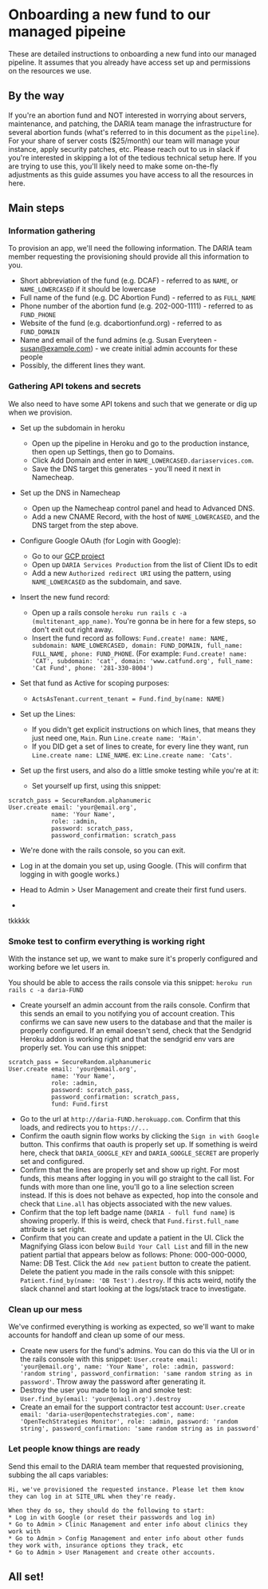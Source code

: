 # Onboarding a new fund to our managed pipeine

These are detailed instructions to onboarding a new fund into our managed pipeline. It assumes that you already have access set up and permissions on the resources we use.

## By the way

If you're an abortion fund and NOT interested in worrying about servers, maintenance, and patching, the DARIA team manage the infrastructure for several abortion funds (what's referred to in this document as the `pipeline`). For your share of server costs ($25/month) our team will manage your instance, apply security patches, etc. Please reach out to us in slack if you're interested in skipping a lot of the tedious technical setup here. If you are trying to use this, you'll likely need to make some on-the-fly adjustments as this guide assumes you have access to all the resources in here.

## Main steps

### Information gathering

To provision an app, we'll need the following information. The DARIA team member requesting the provisioning should provide all this information to you.

* Short abbreviation of the fund (e.g. DCAF) - referred to as `NAME`, or `NAME_LOWERCASED` if it should be lowercase
* Full name of the fund (e.g. DC Abortion Fund) - referred to as `FULL_NAME`
* Phone number of the abortion fund (e.g. 202-000-1111) - referred to as `FUND_PHONE`
* Website of the fund (e.g. dcabortionfund.org) - referred to as `FUND_DOMAIN`
* Name and email of the fund admins (e.g. Susan Everyteen - susan@example.com) - we create initial admin accounts for these people
* Possibly, the different lines they want.

### Gathering API tokens and secrets

We also need to have some API tokens and such that we generate or dig up when we provision.

* Set up the subdomain in heroku
  * Open up the pipeline in Heroku and go to the production instance, then open up Settings, then go to Domains.
  * Click Add Domain and enter in `NAME_LOWERCASED.dariaservices.com`.
  * Save the DNS target this generates - you'll need it next in Namecheap.

* Set up the DNS in Namecheap
  * Open up the Namecheap control panel and head to Advanced DNS.
  * Add a new CNAME Record, with the host of `NAME_LOWERCASED`, and the DNS target from the step above.

* Configure Google OAuth (for Login with Google):
  * Go to our [GCP project](https://console.cloud.google.com/apis/credentials?project=daria-services-multitenant)
  * Open up `DARIA Services Production` from the list of Client IDs to edit
  * Add a new `Authorized redirect URI` using the pattern, using `NAME_LOWERCASED` as the subdomain, and save.

* Insert the new fund record:
  * Open up a rails console `heroku run rails c -a (multitenant_app_name)`. You're gonna be in here for a few steps, so don't exit out right away.
  * Insert the fund record as follows: `Fund.create! name: NAME, subdomain: NAME_LOWERCASED, domain: FUND_DOMAIN, full_name: FULL_NAME, phone: FUND_PHONE`. (For example: `Fund.create! name: 'CAT', subdomain: 'cat', domain: 'www.catfund.org', full_name: 'Cat Fund', phone: '281-330-8004')`

* Set that fund as Active for scoping purposes:
  * `ActsAsTenant.current_tenant = Fund.find_by(name: NAME)`

* Set up the Lines:
  * If you didn't get explicit instructions on which lines, that means they just need one, `Main`. Run `Line.create name: 'Main'`.
  * If you DID get a set of lines to create, for every line they want, run `Line.create name: LINE_NAME`. ex: `Line.create name: 'Cats'`.

* Set up the first users, and also do a little smoke testing while you're at it:
  * Set yourself up first, using this snippet:
```
scratch_pass = SecureRandom.alphanumeric
User.create email: 'your@email.org',
            name: 'Your Name',
            role: :admin,
            password: scratch_pass,
            password_confirmation: scratch_pass
```
  * We're done with the rails console, so you can exit.
  * Log in at the domain you set up, using Google. (This will confirm that logging in with google works.)
  * Head to Admin > User Management and create their first fund users.

* 






tkkkkk

### Smoke test to confirm everything is working right 

With the instance set up, we want to make sure it's properly configured and working before we let users in.

You should be able to access the rails console via this snippet: `heroku run rails c -a daria-FUND`

* Create yourself an admin account from the rails console. Confirm that this sends an email to you notifying you of account creation. This confirms we can save new users to the database and that the mailer is properly configured. If an email doesn't send, check that the Sendgrid Heroku addon is working right and that the sendgrid env vars are properly set. You can use this snippet:
```
scratch_pass = SecureRandom.alphanumeric
User.create email: 'your@email.org',
            name: 'Your Name',
            role: :admin,
            password: scratch_pass,
            password_confirmation: scratch_pass,
            fund: Fund.first
```
* Go to the url at `http://daria-FUND.herokuapp.com`. Confirm that this loads, and redirects you to `https://...`
* Confirm the oauth signin flow works by clicking the `Sign in with Google` button. This confirms that oauth is properly set up. If something is weird here, check that `DARIA_GOOGLE_KEY` and `DARIA_GOOGLE_SECRET` are properly set and configured.
* Confirm that the lines are properly set and show up right. For most funds, this means after logging in you will go straight to the call list. For funds with more than one line, you'll go to a line selection screen instead. If this is does not behave as expected, hop into the console and check that `Line.all` has objects associated with the new values.
* Confirm that the top left badge name (`DARIA - full fund name`) is showing properly. If this is weird, check that  `Fund.first.full_name` attribute is set right.
* Confirm that you can create and update a patient in the UI. Click the Magnifying Glass icon below `Build Your Call List` and fill in the new patient partial that appears below as follows: Phone: 000-000-0000, Name: DB Test. Click the `Add new patient` button to create the patient. Delete the patient you made in the rails console with this snippet: `Patient.find_by(name: 'DB Test').destroy`. If this acts weird, notify the slack channel and start looking at the logs/stack trace to investigate.

### Clean up our mess

We've confirmed everything is working as expected, so we'll want to make accounts for handoff and clean up some of our mess.

* Create new users for the fund's admins. You can do this via the UI or in the rails console with this snippet: `User.create email: 'your@email.org', name: 'Your Name', role: :admin, password: 'random string', password_confirmation: 'same random string as in password'`. Throw away the password after generating it.
* Destroy the user you made to log in and smoke test: `User.find_by(email: 'your@email.org').destroy`
* Create an email for the support contractor test account: `User.create email: 'daria-user@opentechstrategies.com', name: 'OpenTechStrategies Monitor', role: :admin, password: 'random string', password_confirmation: 'same random string as in password'`

### Let people know things are ready

Send this email to the DARIA team member that requested provisioning, subbing the all caps variables:

```
Hi, we've provisioned the requested instance. Please let them know they can log in at SITE_URL when they're ready.

When they do so, they should do the following to start:
* Log in with Google (or reset their passwords and log in)
* Go to Admin > Clinic Management and enter info about clinics they work with
* Go to Admin > Config Management and enter info about other funds they work with, insurance options they track, etc
* Go to Admin > User Management and create other accounts.
```

## All set!

